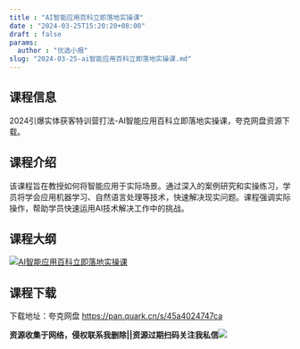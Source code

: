 ```yaml
---
title : "AI智能应用百科立即落地实操课"
date : "2024-03-25T15:20:20+08:00"
draft : false
params:
  author : "优选小报"
slug: "2024-03-25-ai智能应用百科立即落地实操课.md"
---
```


## 课程信息

2024引爆实体获客特训营打法-AI智能应用百科立即落地实操课，夸克网盘资源下载。

## 课程介绍

该课程旨在教授如何将智能应用于实际场景。通过深入的案例研究和实操练习，学员将学会应用机器学习、自然语言处理等技术，快速解决现实问题。课程强调实际操作，帮助学员快速运用AI技术解决工作中的挑战。

## 课程大纲

[![AI智能应用百科立即落地实操课](//img7-1.zhekoulieshou.com/mmbiz_jpg/iaHBVewvSIbAjcr9g6TlCXSfiaDqkbzuEzydOWcXhJpM4Ixw2KfpEJetnIV42LhAjhkQ22WAR9uRbVhniauojR55Q/0)](//img7-1.zhekoulieshou.com/mmbiz_jpg/iaHBVewvSIbAjcr9g6TlCXSfiaDqkbzuEzydOWcXhJpM4Ixw2KfpEJetnIV42LhAjhkQ22WAR9uRbVhniauojR55Q/0)

## 课程下载

下载地址：夸克网盘 https://pan.quark.cn/s/45a4024747ca

**资源收集于网络，侵权联系我删除||资源过期扫码关注我私信**![](//img7-1.zhekoulieshou.com/mmbiz_jpg/iaHBVewvSIbAjcr9g6TlCXSfiaDqkbzuEzp207hVzPqT4YGQOAazQ1KNHCeACbia5Lzq4Ckwibe48iar1q7lgVP1o3w/640?wx_fmt=jpeg&from=appmsg)


